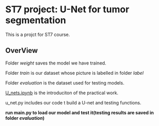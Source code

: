 # ST7 project: U-Net for tumor segmentation 

This is a projct for ST7 course.

## OverView

Folder *weight* saves the model we have trained.

Folder *train* is our dataset whose picture is labelled in folder *label*

Folder *evaluation* is the dataset used for testing models.

[U_nets.ipynb](https://github.com/XinjianOUYANG/UNet-ST7/blob/3dcf3062dafbcb53568e2953aff2c2195b6ba356/U_nets.ipynb) is the introduciton of the practical work.

u_net.py includes our code t build a U-net and testing functions.

**run main.py to load our model and test it(testing results are saved in folder *evaluation*)**
